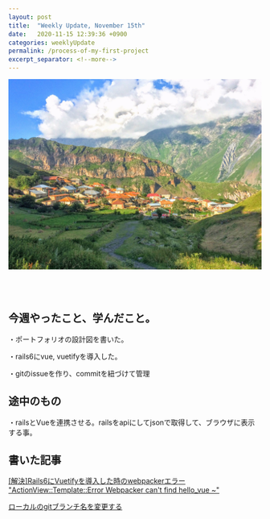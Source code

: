 ```yaml
---
layout: post
title:  "Weekly Update, November 15th"
date:   2020-11-15 12:39:36 +0900
categories: weeklyUpdate
permalink: /process-of-my-first-project
excerpt_separator: <!--more-->
---
```

![image here](/assets/img/thumbnail/one.jpeg)

<!--more-->
<br><br>


## 今週やったこと、学んだこと。

・ポートフォリオの設計図を書いた。<br>

・rails6にvue, vuetifyを導入した。<br>

・gitのissueを作り、commitを紐づけて管理<br>


## 途中のもの

・railsとVueを連携させる。railsをapiにしてjsonで取得して、ブラウザに表示する事。




## 書いた記事
[[解決]Rails6にVuetifyを導入した時のwebpackerエラー "ActionView::Template::Error Webpacker can't find hello_vue ~"](https://qiita.com/kazumawada/items/057dade3845da4381b8c)<br>

[ローカルのgitブランチ名を変更する](https://qiita.com/kazumawada/items/c0086af55f5d9a4e3783)



